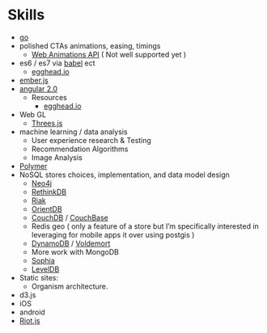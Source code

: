 # Skills

- [go](https://golang.org/)
- polished CTAs animations, easing, timings
	- [Web Animations API](https://github.com/web-animations/web-animations-js) ( Not well supported yet )
- es6 / es7 via [babel](https://babeljs.io/) ect
	- [egghead.io](https://egghead.io/technologies/es6)
- [ember.js](http://emberjs.com/)
- [angular 2.0](https://angular.io/)
	- Resources
		- [egghead.io](https://egghead.io/technologies/angular2)
- Web GL
	- [Threes.js](http://threejs.org/)
- machine learning / data analysis
	- User experience research & Testing
	- Recommendation Algorithms
	- Image Analysis
- [Polymer](https://www.polymer-project.org/1.0/)
- NoSQL stores choices, implementation, and data model design
	- [Neo4j](http://neo4j.com/)
	- [RethinkDB](http://rethinkdb.com/)
	- [Riak](http://basho.com/products/#riak)
	- [OrientDB](http://orientdb.com/orientdb/)
	- [CouchDB](http://couchdb.apache.org/) / [CouchBase](http://www.couchbase.com/)
	- Redis geo ( only a feature of a store but I’m specifically interested in leveraging for mobile apps it over using postgis )
	- [DynamoDB](http://aws.amazon.com/dynamodb/) / [Voldemort](https://github.com/voldemort/voldemort/tree/master)
	- More work with MongoDB
	- [Sophia](https://github.com/pmwkaa/sophia)
	- [LevelDB](https://github.com/google/leveldb)
- Static sites:
	- Organism architecture.
- d3.js
- iOS
- android
- [Riot.js](http://riotjs.com/)

